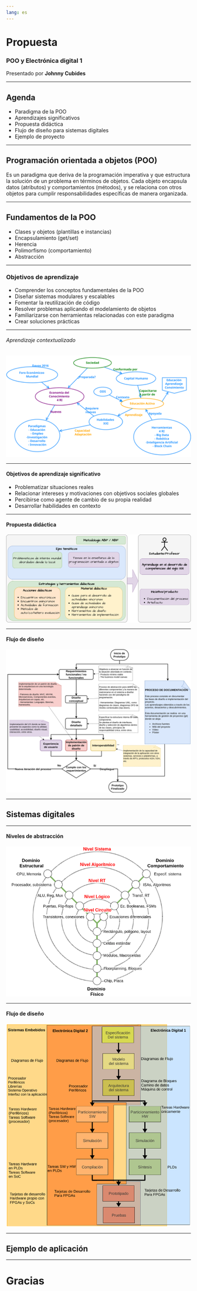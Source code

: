```yaml
---
lang: es
---
```


# Propuesta

### POO y Electrónica digital 1

Presentado por **Johnny Cubides**

----

## Agenda

* Paradigma de la POO
* Aprendizajes significativos
* Propuesta didáctica
* Flujo de diseño para sistemas digitales
* Ejemplo de proyecto

----

## Programación orientada a objetos (POO)

Es un paradigma que deriva de la programación imperativa y que estructura la
solución de un problema en términos de objetos. Cada objeto encapsula datos
(atributos) y comportamientos (métodos), y se relaciona con otros objetos para
cumplir responsabilidades específicas de manera organizada.

------

## Fundamentos de la POO

* Clases y objetos (plantillas e instancias)
* Encapsulamiento (get/set)
* Herencia
* Polimorfismo (comportamiento)
* Abstracción

------

### Objetivos de aprendizaje

* Comprender los conceptos fundamentales de la POO
* Diseñar sistemas modulares y escalables
* Fomentar la reutilización de código
* Resolver problemas aplicando el modelamiento de objetos
* Familiarizarse con herramientas relacionadas con este paradigma
* Crear soluciones prácticas

<!--.element: style="font-size: 80%;"-->

----

###### Aprendizaje contextualizado

![grafo-contextual](./img/marco_conceptual_white.svg)

<!-- .element: style="height: auto; width: 90%; display: block; margin: auto;" -->

------

#### Objetivos de aprendizaje significativo

* Problematizar situaciones reales
* Relacionar intereses y motivaciones con objetivos sociales globales
* Percibirse como agente de cambio de su propia realidad
* Desarrollar habilidades en contexto

----

#### Propuesta didáctica

![propuesta didáctica](./img/estrategias-herramientas-didacticas.drawio.svg)


----

#### Flujo de diseño

![flujo de diseño](./img/flujo-de-diseno-general.drawio.svg) 

<!-- .element: style="height: auto; width: 80%; display: block; margin: auto;" -->

----

## Sistemas digitales

------

#### Niveles de abstracción

![Niveles de abstracción](./img/niveles-abstraccion.png)

<!-- .element: style="height: auto; width: 80%; display: block; margin: auto;" -->

------

#### Flujo de diseño

![flujo de diseño digital](./img/metodoliga-de-diseno-sistemas-digitales.png)

<!-- .element: style="height: auto; width: 55%; display: block; margin: auto;" -->

----

## Ejemplo de aplicación

----

# Gracias
